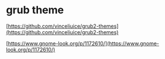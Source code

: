 # grub theme
[https://github.com/vinceliuice/grub2-themes](https://github.com/vinceliuice/grub2-themes)

[https://www.gnome-look.org/p/1172610/](https://www.gnome-look.org/p/1172610/)

<!--stackedit_data:
eyJoaXN0b3J5IjpbLTEwMzYyMTg2MzYsLTgxMTk0MDI1M119
-->
